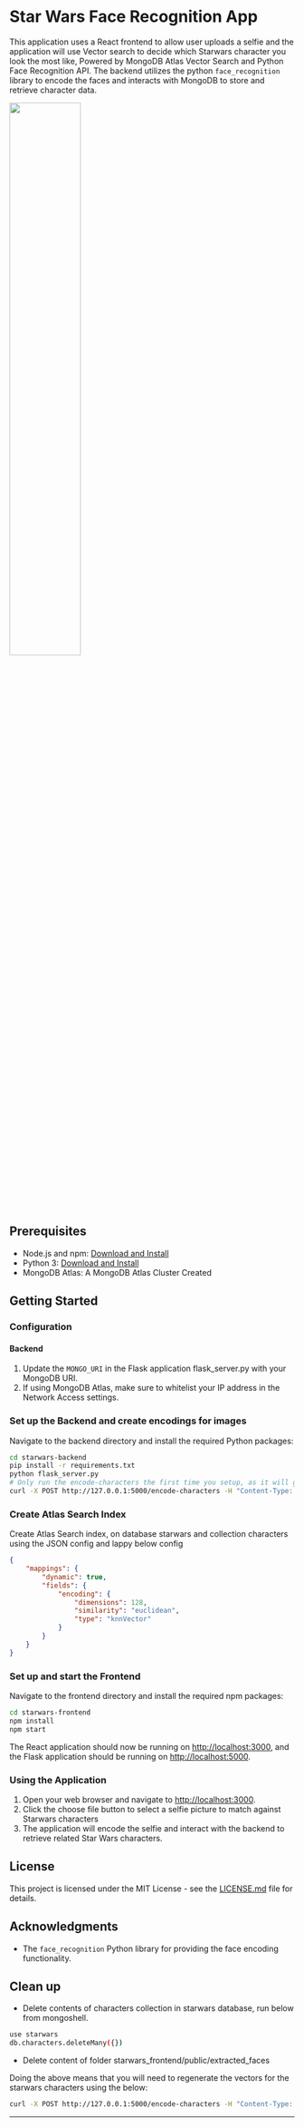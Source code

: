 
# Star Wars Face Recognition App
This application uses a React frontend to allow user uploads a selfie and the application will use Vector search to decide which Starwars character you look the most like, Powered by MongoDB Atlas Vector Search and Python Face Recognition API. The backend utilizes the python `face_recognition` library to encode the faces and interacts with MongoDB to store and retrieve character data.


<img src="starwars-frontend/public/starwars-face-recognition.png" width="50%" height="50%">


## Prerequisites

- Node.js and npm: [Download and Install](https://nodejs.org/en/download/)
- Python 3: [Download and Install](https://www.python.org/downloads/)
- MongoDB Atlas: A MongoDB Atlas Cluster Created

## Getting Started

### Configuration

#### Backend

1. Update the `MONGO_URI` in the Flask application flask_server.py with your MongoDB URI.
2. If using MongoDB Atlas, make sure to whitelist your IP address in the Network Access settings.

### Set up the Backend and create encodings for images
Navigate to the backend directory and install the required Python packages:

```sh
cd starwars-backend
pip install -r requirements.txt
python flask_server.py
# Only run the encode-characters the first time you setup, as it will generate vectors for all starwars_characters_images
curl -X POST http://127.0.0.1:5000/encode-characters -H "Content-Type: application/json" -d '{"path": "starwars_characters_images"}'
```

### Create Atlas Search Index
Create Atlas Search index, on database starwars and collection characters using the JSON config and lappy below config
```json
{
    "mappings": {
        "dynamic": true,
        "fields": {
            "encoding": {
                "dimensions": 128,
                "similarity": "euclidean",
                "type": "knnVector"
            }
        }
    }
}
```
### Set up and start the Frontend 

Navigate to the frontend directory and install the required npm packages:

```sh
cd starwars-frontend
npm install
npm start
```

The React application should now be running on [http://localhost:3000](http://localhost:3000), and the Flask application should be running on [http://localhost:5000](http://localhost:5000).

### Using the Application

1. Open your web browser and navigate to [http://localhost:3000](http://localhost:3000).
2. Click the choose file button to select a selfie picture to match against Starwars characters
3. The application will encode the selfie and interact with the backend to retrieve related Star Wars characters.

## License

This project is licensed under the MIT License - see the [LICENSE.md](LICENSE.md) file for details.

## Acknowledgments
- The `face_recognition` Python library for providing the face encoding functionality.
## Clean up
- Delete contents of characters collection in starwars database, run below from mongoshell.

```sh
use starwars
db.characters.deleteMany({})
```
- Delete content of folder starwars_frontend/public/extracted_faces

Doing the above means that you will need to regenerate the vectors for the starwars characters using the below:
```sh
curl -X POST http://127.0.0.1:5000/encode-characters -H "Content-Type: application/json" -d '{"path": "starwars_characters_images"}'
```
---

